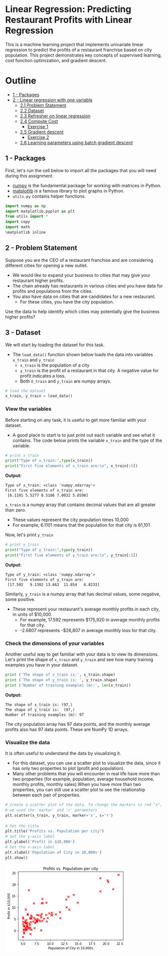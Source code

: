 # Linear Regression: Predicting Restaurant Profits with Linear Regression
This is a machine learning project that implements univariate linear regression to predict the profits of a restaurant franchise based on city population. This project demonstrates key concepts of supervised learning, cost function optimization, and gradient descent.

# Outline
- [ 1 - Packages ](#1)
- [ 2 - Linear regression with one variable ](#2)
  - [ 2.1 Problem Statement](#2.1)
  - [ 2.2  Dataset](#2.2)
  - [ 2.3 Refresher on linear regression](#2.3)
  - [ 2.4  Compute Cost](#2.4)
    - [ Exercise 1](#ex01)
  - [ 2.5 Gradient descent ](#2.5)
    - [ Exercise 2](#ex02)
  - [ 2.6 Learning parameters using batch gradient descent ](#2.6)

<a name="1"></a>
## 1 - Packages 

First, let's run the cell below to import all the packages that you will need during this assignment.
- [numpy](www.numpy.org) is the fundamental package for working with matrices in Python.
- [matplotlib](http://matplotlib.org) is a famous library to plot graphs in Python.
- ``utils.py`` contains helper functions.

```python
import numpy as np
import matplotlib.pyplot as plt
from utils import *
import copy
import math
%matplotlib inline
```
## 2 -  Problem Statement
Suppose you are the CEO of a restaurant franchise and are considering different cities for opening a new outlet.
- We would like to expand your business to cities that may give your restaurant higher profits.
- The chain already has restaurants in various cities and you have data for profits and populations from the cities.
- You also have data on cities that are candidates for a new restaurant. 
    - For these cities, you have the city population.
    
Use the data to help identify which cities may potentially give the business higher profits?

## 3 - Dataset
We will start by loading the dataset for this task. 
- The `load_data()` function shown below loads the data into variables `x_train` and `y_train`
  - `x_train` is the population of a city
  - `y_train` is the profit of a restaurant in that city. A negative value for profit indicates a loss.   
  - Both `X_train` and `y_train` are numpy arrays.
```python
# load the dataset
x_train, y_train = load_data()
```
### View the variables
Before starting on any task, it is useful to get more familiar with your dataset.  
- A good place to start is to just print out each variable and see what it contains.
The code below prints the variable `x_train` and the type of the variable.
```python
# print x_train
print("Type of x_train:",type(x_train))
print("First five elements of x_train are:\n", x_train[:5])
```
**Output:**  
```
Type of x_train: <class 'numpy.ndarray'>  
First five elements of x_train are:  
 [6.1101 5.5277 8.5186 7.0032 5.8598]
```
 
`x_train` is a numpy array that contains decimal values that are all greater than zero.
- These values represent the city population times 10,000
- For example, 6.1101 means that the population for that city is 61,101

Now, let's print `y_train`
```python
# print y_train
print("Type of y_train:",type(y_train))
print("First five elements of y_train are:\n", y_train[:5])
```
**Output:**  
```
Type of y_train: <class 'numpy.ndarray'>  
First five elements of y_train are:  
 [17.592   9.1302 13.662  11.854   6.8233]
```
 
Similarly, `y_train` is a numpy array that has decimal values, some negative, some positive.
- These represent your restaurant's average monthly profits in each city, in units of \$10,000.
  - For example, 17.592 represents \$175,920 in average monthly profits for that city.
  - -2.6807 represents -\$26,807 in average monthly loss for that city.

### Check the dimensions of your variables
Another useful way to get familiar with your data is to view its dimensions.  
Let's print the shape of `x_train` and `y_train` and see how many training examples you have in your dataset.
```python
print ('The shape of x_train is:', x_train.shape)
print ('The shape of y_train is: ', y_train.shape)
print ('Number of training examples (m):', len(x_train))
```
**Output:**  
```
The shape of x_train is: (97,)
The shape of y_train is:  (97,)
Number of training examples (m): 97
```
The city population array has 97 data points, and the monthly average profits also has 97 data points. These are NumPy 1D arrays.
### Visualize the data
It is often useful to understand the data by visualizing it. 
- For this dataset, you can use a scatter plot to visualize the data, since it has only two properties to plot (profit and population). 
- Many other problems that you will encounter in real life have more than two properties (for example, population, average household income, monthly profits, monthly sales).When you have more than two properties, you can still use a scatter plot to see the relationship between each pair of properties.
```python
# Create a scatter plot of the data. To change the markers to red "x",
# we used the 'marker' and 'c' parameters
plt.scatter(x_train, y_train, marker='x', c='r') 

# Set the title
plt.title("Profits vs. Population per city")
# Set the y-axis label
plt.ylabel('Profit in $10,000')
# Set the x-axis label
plt.xlabel('Population of City in 10,000s')
plt.show()
```
![](https://github.com/tamunoWoks/LinReg_profit_predictor/blob/main/images/profit_vs_population.png)
